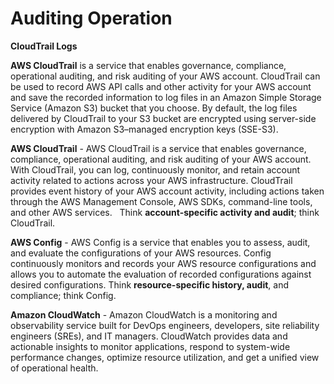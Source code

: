 # Auditing Operation
**CloudTrail Logs**

**AWS CloudTrail** is a service that enables governance, compliance, operational auditing, and risk auditing of your AWS account. 
CloudTrail can be used to record AWS API calls and other activity for your AWS account and save the recorded information to log files in an Amazon Simple Storage Service (Amazon S3) bucket that you choose. 
By default, the log files delivered by CloudTrail to your S3 bucket are encrypted using server-side encryption with Amazon S3–managed encryption keys (SSE-S3).

**AWS CloudTrail** - AWS CloudTrail is a service that enables governance, compliance, operational auditing, and risk auditing of your AWS account. With CloudTrail, you can log, continuously monitor, and retain account activity related to actions across your AWS infrastructure. CloudTrail provides event history of your AWS account activity, including actions taken through the AWS Management Console, AWS SDKs, command-line tools, and other AWS services.  
Think **account-specific activity and audit**; think CloudTrail.

**AWS Config** - AWS Config is a service that enables you to assess, audit, and evaluate the configurations of your AWS resources. Config continuously monitors and records your AWS resource configurations and allows you to automate the evaluation of recorded configurations against desired configurations.
Think **resource-specific history, audit**, and compliance; think Config.

**Amazon CloudWatch** - Amazon CloudWatch is a monitoring and observability service built for DevOps engineers, developers, site reliability engineers (SREs), and IT managers. CloudWatch provides data and actionable insights to monitor applications, respond to system-wide performance changes, optimize resource utilization, and get a unified view of operational health.